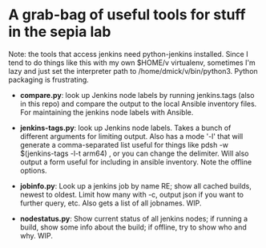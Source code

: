 # A grab-bag of useful tools for stuff in the sepia lab

Note: the tools that access jenkins need python-jenkins installed.
Since I tend to do things like this with my own $HOME/v virtualenv,
sometimes I'm lazy and just set the interpreter path 
to /home/dmick/v/bin/python3.  Python packaging is frustrating.

- **compare.py**: look up Jenkins node labels by running jenkins.tags
(also in this repo) and compare the output to the local Ansible 
inventory files.  For maintaining the jenkins node labels with Ansible. 

- **jenkins-tags.py**: look up Jenkins node labels.  Takes a bunch of
different arguments for limiting output.  Also has a mode '-l' that will
generate a comma-separated list useful for things like pdsh -w $(jenkins-tags -l-t arm64) <cmd>, or you can change the delimiter.  Will also output a form useful for including in ansible inventory.  Note the offline options.

- **jobinfo.py**: Look up a jenkins job by name RE; show all cached builds,
newest to oldest.  Limit how many with -c, output json if you want to
further query, etc.  Also gets a list of all jobnames.  WIP.

- **nodestatus.py**: Show current status of all jenkins nodes; if running a
build, show some info about the build; if offline, try to show who and why.
WIP.
